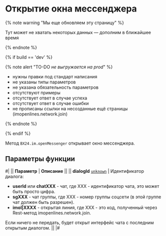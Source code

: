 # Открытие окна мессенджера

{% note warning "Мы еще обновляем эту страницу" %}

Тут может не хватать некоторых данных — дополним в ближайшее время

{% endnote %}

{% if build == 'dev' %}

{% note alert "TO-DO _не выгружается на prod_" %}

- нужны правки под стандарт написания
- не указаны типы параметров
- не указана обязательность параметров
- отсутствуют примеры
- отсутствует ответ в случае успеха
- отсутствует ответ в случае ошибки
- не прописаны ссылки на несозданные ещё страницы (imopenlines.network.join)

{% endnote %}

{% endif %}

Метод `BX24.im.openMessenger` открывает окно мессенджера.

## Параметры функции

#|
|| **Параметр** | **Описание** ||
|| **dialogId**
[`unknown`](../../data-types.md) | Идентификатор диалога:
- **userId** или **chatXXX** - чат, где XXX - идентификатор чата, это может быть просто цифра.
- **sgXXX** - чат группы, где XXX - номер группы соцсети (в этой группе чат должен быть разрешен).
- **imol|XXXX** - открытая линия, где XXX - это код, полученный через Rest-метод imopenlines.network.join.

Если ничего не передать, будет открыт интерфейс чата с последним открытым диалогом. ||
|#